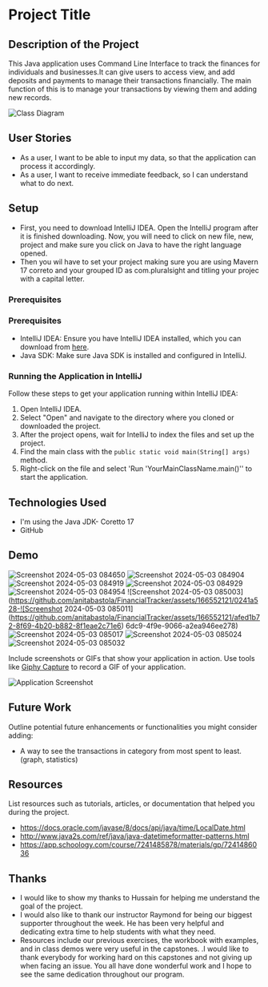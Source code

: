 # Project Title

## Description of the Project

 This Java application uses Command Line Interface to track the finances for individuals and businesses.It can give users to access view, and add deposits and payments to manage their transactions financially. The main function of this is to manage your transactions by viewing them and adding new records. 

![Class Diagram](path/to/your/class_diagram.png)

## User Stories

- As a user, I want to be able to input my data, so that the application can process it accordingly.
- As a user, I want to receive immediate feedback, so I can understand what to do next.

## Setup

- First, you need to download IntelliJ IDEA. Open the IntelliJ program after it is finished downloading. Now, you will need to click on new file, new, project and make sure you click on Java to have the right language opened. 
- Then you wil have to set your project making sure you are using Mavern 17 correto and your grouped ID as com.pluralsight and titling your projec with a capital letter.

### Prerequisites
### Prerequisites

- IntelliJ IDEA: Ensure you have IntelliJ IDEA installed, which you can download from [here](https://www.jetbrains.com/idea/download/).
- Java SDK: Make sure Java SDK is installed and configured in IntelliJ.

### Running the Application in IntelliJ

Follow these steps to get your application running within IntelliJ IDEA:

1. Open IntelliJ IDEA.
2. Select "Open" and navigate to the directory where you cloned or downloaded the project.
3. After the project opens, wait for IntelliJ to index the files and set up the project.
4. Find the main class with the `public static void main(String[] args)` method.
5. Right-click on the file and select 'Run 'YourMainClassName.main()'' to start the application.

## Technologies Used

-  I'm using the Java JDK- Coretto 17
- GitHub

## Demo
![Screenshot 2024-05-03 084650](https://github.com/anitabastola/FinancialTracker/assets/166552121/10ba3619-8073-464f-855a-7f77c9239121)
![Screenshot 2024-05-03 084904](https://github.com/anitabastola/FinancialTracker/assets/166552121/3bdecd7a-70c6-4faa-81bd-9b278a88eb71)
![Screenshot 2024-05-03 084919](https://github.com/anitabastola/FinancialTracker/assets/166552121/76191066-0efe-45bb-9eb5-e934600a3e1e)
![Screenshot 2024-05-03 084929](https://github.com/anitabastola/FinancialTracker/assets/166552121/af600c15-c431-4dc9-ad39-3e931e5df2a9)
![Screenshot 2024-05-03 084954](https://github.com/anitabastola/FinancialTracker/assets/166552121/e877840f-8ddc-4aed-afbd-8c3cdef6df08)
![Screenshot 2024-05-03 085003](https://github.com/anitabastola/FinancialTracker/assets/166552121/0241a528-![Screenshot 2024-05-03 085011](https://github.com/anitabastola/FinancialTracker/assets/166552121/afed1b72-8f69-4b20-b882-8f1eae2c71e6)
6dc9-4f9e-9066-a2ea946ee278)
![Screenshot 2024-05-03 085017](https://github.com/anitabastola/FinancialTracker/assets/166552121/2e164354-dcf5-40a6-9a42-61007c0dbbff)
![Screenshot 2024-05-03 085024](https://github.com/anitabastola/FinancialTracker/assets/166552121/9850ca4b-ba6f-4266-94c1-8cfb097f021c)
![Screenshot 2024-05-03 085032](https://github.com/anitabastola/FinancialTracker/assets/166552121/6a421ebd-2605-403a-beb2-4b83238ba980)




Include screenshots or GIFs that show your application in action. Use tools like [Giphy Capture](https://giphy.com/apps/giphycapture) to record a GIF of your application.

![Application Screenshot](path/to/your/screenshot.png)

## Future Work

Outline potential future enhancements or functionalities you might consider adding:

-  A way to see the transactions in category from most spent to least. (graph, statistics)

## Resources

List resources such as tutorials, articles, or documentation that helped you during the project.

-  https://docs.oracle.com/javase/8/docs/api/java/time/LocalDate.html
- http://www.java2s.com/ref/java/java-datetimeformatter-patterns.html
- https://app.schoology.com/course/7241485878/materials/gp/7241486036



## Thanks
- I would like to show my thanks to Hussain for helping me understand the goal of the project.
- I would also like to thank our instructor Raymond for being our biggest supporter throughout the week. He has been very helpful and dedicating extra time to help students with what they need. 
- Resources include our previous exercises, the workbook with examples, and in class demos were very useful in the capstones.
.I would like to thank everybody for working hard on this capstones and not giving up when facing an issue. You all have done wonderful work and I hope to see the same dedication throughout our program.
